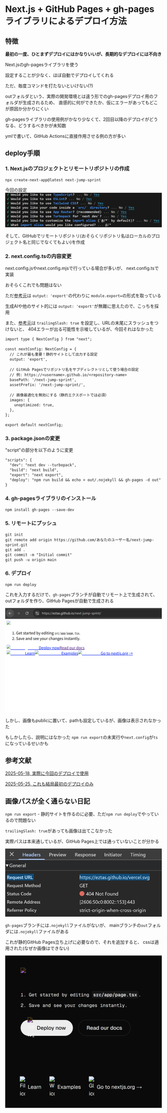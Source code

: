 # Next.js + GitHub Pages + gh-pagesライブラリによるデプロイ方法

## 特徴

**最初の一度、ひとまずデプロイにはかなりいいが、長期的なデプロイには不向き**

Next.jsのgh-pagesライブラリを使う

設定することが少なく、ほぼ自動でデプロイしてくれる

ただ、毎度コマンドを打たないといけない(?)

outフォルダという、実際の開発環境とは違う形でのgh-pagesデプロイ用のフォルダが生成されるため、
直感的に何ができたか、仮にエラーがあってもどこが原因か分かりにくい

gh-pagesライブラリの使用例がかなり少なくて、2回目以降のデプロイがどうなる、どうするべきかが未知数

ymlで書いて、GitHub Actionsに直接作用させる例の方が多い

## deploy手順

### 1. Next.jsのプロジェクトとリモートリポジトリの作成
```
npx create-next-app@latest next-jump-sprint
```

今回の設定
![alt text](Nextjs_init.png)

そして、GitHubでリモートリポジトリ(おそらくリポジトリ名はローカルのプロジェクト名と同じでなくてもよい)を作成

### 2. next.config.tsの内容変更

next.config.jsやnext.config.mjsで行っている場合が多いが、
next.config.tsで実装

おそらくこれでも問題はない

ただ[参考元](https://ar-aca.tech/posts/nextjs-portfolio-deploy-github-pages/)は
`output: 'export'`の代わりに
`module.export=`の形式を取っている

生成AIや他のサイト的には
`output: 'export'`が無難に思えたので、こっちを採用

また、[参考元](https://ar-aca.tech/posts/nextjs-portfolio-deploy-github-pages/)は
`trailingSlash: true` を設定し、URLの末尾にスラッシュをつけないと、
404エラーが出る可能性を示唆しているが、今回それはなかった

```
import type { NextConfig } from "next";

const nextConfig: NextConfig = {
  // これが最も重要！静的サイトとして出力する設定
  output: 'export',

  // GitHub Pagesでリポジトリ名をサブディレクトリとして使う場合の設定
  // 例: https://<username>.github.io/<repository-name>
  basePath: '/next-jump-sprint',
  assetPrefix: '/next-jump-sprint/',

  // 画像最適化を無効にする（静的エクスポートでは必須）
  images: {
    unoptimized: true,
  },
};

export default nextConfig;
```

### 3. package.jsonの変更

"script"の部分を以下のように変更

```
"scripts": {
  "dev": "next dev --turbopack",
  "build": "next build",
  "export": "next export",
  "deploy": "npm run build && echo > out/.nojekyll && gh-pages -d out"
}
```

### 4. gh-pagesライブラリのインストール

`npm install gh-pages --save-dev`

### 5. リモートにプッシュ

```
git init
git remote add origin https://github.com/あなたのユーザー名/next-jump-sprint.git
git add .
git commit -m "Initial commit"
git push -u origin main
```

### 6. デプロイ

`npm run deploy`

これを入力するだけで、`gh-pages`ブランチが自動でリモート上で生成されて、
outフォルダを作り、GitHub Pagesが自動で生成される

![alt text](gh-pages.png)

しかし、画像もpublicに置いて、pathも設定しているが、画像は表示されなかった

もしかしたら、説明にはなかった
`npm run export`の未実行や`next.config`が`ts`になっているせいかも

## 参考文献

[2025-05-18, 実際に今回のデプロイで使用](https://ar-aca.tech/posts/nextjs-portfolio-deploy-github-pages/)

[2025-05-25, これも結局最初のデプロイのみ](https://qiita.com/kaibadash@github/items/eee0028fe7c1c85dc328)

## 画像パスが全く通らない日記

`npm run export` - 静的サイトを作るのに必要、ただ`npm run deploy`でやっているので問題ない

`trailingSlash: true`があっても画像は出てこなかった

実際パスは本来通しているが、GitHub Pages上では通っていないことが分かる

![alt text](image-path-network.png)

`gh-pages`ブランチには`.nojekyll`ファイルがないが、
mainブランチの`out`フォルダには`.nojekyll`ファイルがある

これが静的GitHub Pages立ち上げに必要なので、それを追加すると、
cssは適用された(なぜか画像はできない)

![alt text](nojekyll_css.png)
